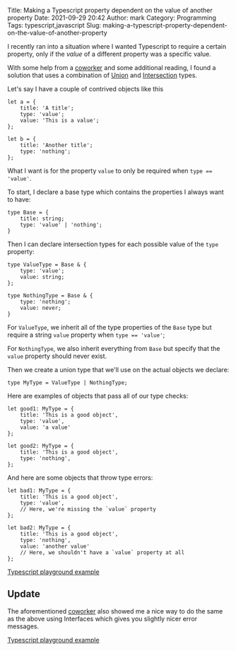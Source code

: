 Title: Making a Typescript property dependent on the value of another property
Date: 2021-09-29 20:42
Author: mark
Category: Programming
Tags: typescript,javascript
Slug: making-a-typescript-property-dependent-on-the-value-of-another-property

I recently ran into a situation where I wanted Typescript to require a certain property, only if the _value_ of a different property was a specific value.

With some help from a [coworker](https://github.com/acrobertson) and some additional reading, I found a solution that uses a combination of [Union](https://www.typescriptlang.org/docs/handbook/2/everyday-types.html#union-types) and [Intersection](https://www.typescriptlang.org/docs/handbook/2/everyday-types.html#union-types) types.

Let's say I have a couple of contrived objects like this
```
let a = {
	title: 'A title';
	type: 'value';
	value: 'This is a value';
};

let b = {
	title: 'Another title';
	type: 'nothing';
};
```

What I want is for the property `value` to only be required when `type == 'value'`.

To start, I declare a base type which contains the properties I always want to have:
```
type Base = {
	title: string;
	type: 'value' | 'nothing';
}
```

Then I can declare intersection types for each possible value of the `type` property:
```
type ValueType = Base & {
	type: 'value';
	value: string;
};

type NothingType = Base & {
	type: 'nothing';
	value: never;
}
```

For `ValueType`, we inherit all of the type properties of the `Base` type but require a string `value` property when `type == 'value'`;

For `NothingType`, we also inherit everything from `Base` but specify that the `value` property should never exist.

Then we create a union type that we'll use on the actual objects we declare:
```
type MyType = ValueType | NothingType;
```

Here are examples of objects that pass all of our type checks:
```
let good1: MyType = {
	title: 'This is a good object',
	type: 'value',
	value: 'a value'
};

let good2: MyType = {
	title: 'This is a good object',
	type: 'nothing',
};
```

And here are some objects that throw type errors:
```
let bad1: MyType = {
	title: 'This is a good object',
	type: 'value',
	// Here, we're missing the `value` property
};

let bad2: MyType = {
	title: 'This is a good object',
	type: 'nothing',
	value: 'another value'
	// Here, we shouldn't have a `value` property at all
};
```

[Typescript playground example](https://www.typescriptlang.org/play?#code/C4TwDgpgBAQghgZ2gXigbwFAEhgEtgA2EAXFAsAE64B2A5gNzaiSkDkAbnAQK4StQAfKK2oB7YAAsatVowC+GDM2gA1LrwAq4FLETQAZOiba2nHn0ZYzvUuSp15jJdqgA5cVLpbIUVPCRQhpg4JsJiktKy2NYkUNQQ7BAU8orKUACyIN46aubZgm4e0tlORMBQtKKiACakmfmowXiEsawaUghQuJ1wFVXVUKIARgBWEADGwKwANMYswjEz0eqtvYsYcqUQ5UNw1QCMdVkujUz4RGzt3V09fTWDoxNTsyHzHCtLm4plULvVAExHBpGHDnVpXTrXXqVe7DMaTJavVrhTwyF4xNhwFFJKDrTZAA)

## Update
The aforementioned [coworker](https://github.com/acrobertson) also showed me a nice way to do the same as the above using Interfaces which gives you slightly nicer error messages.

[Typescript playground example](https://www.typescriptlang.org/play?#code/JYOwLgpgTgZghgYwgAgEJwM4oN4CgCQYwYANhAFzIZhSgDmA3AWAJ4AOFyA5AG5wkBXCF2QAfbiAD2YABb0uTAL65coSLEQoAavyEAVdiggAPSCAAmGNJhzNDlXruFN8fQZ2q0QjXMtXhoeCRkADlpOW8DDmQTM0trLGQ8QntuNyEFAnTOEAgeaCUVVmiAWRYolABeZB13CrFQ8PoKplwyMGQ6SUlzSjL66uSiUk4uPTkrYCs4Tu7zZEkAIwArCAQwLgAaOw4HbK2spwcZ-d9WtogOxbhzAEY+8sNkQeZiMgdxqeQvma6ehZWaw22xSuzSTgOila7WQ13MACYHgMkq8Rh8Jt9prN-ktVusDqDRlJZPIQdljsSZNBkKcoUA)
